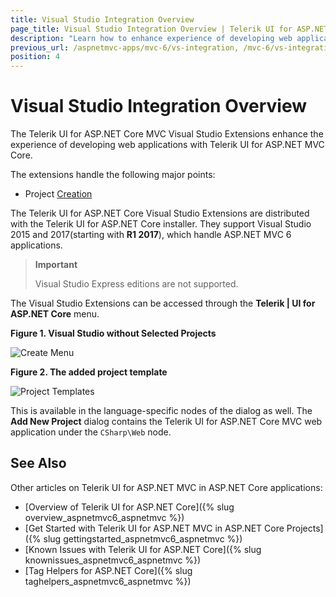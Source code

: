 ```yaml
---
title: Visual Studio Integration Overview
page_title: Visual Studio Integration Overview | Telerik UI for ASP.NET Core
description: "Learn how to enhance experience of developing web applications with ASP.NET Core (aka MVC 6 or ASP.NET Core MVC)"
previous_url: /aspnetmvc-apps/mvc-6/vs-integration, /mvc-6/vs-integration
position: 4
---
```


# Visual Studio Integration Overview

The Telerik UI for ASP.NET Core MVC Visual Studio Extensions enhance the experience of developing web applications with Telerik UI for ASP.NET MVC Core.

The extensions handle the following major points:

* Project [Creation](http://docs.telerik.com/aspnet-core/getting-started#configuration-Create)

The Telerik UI for ASP.NET Core Visual Studio Extensions are distributed with the Telerik UI for ASP.NET Core installer. They support Visual Studio 2015 and 2017(starting with __R1 2017__), which handle ASP.NET MVC 6 applications.

> **Important**
>
> Visual Studio Express editions are not supported.

The Visual Studio Extensions can be accessed through the **Telerik | UI for ASP.NET Core** menu.

**Figure 1. Visual Studio without Selected Projects**

![Create Menu](/images/vs-integration/create-project-core.png)

**Figure 2. The added project template**

![Project Templates](/images/vs-integration/project-template-core.png)

This is available in the language-specific nodes of the dialog as well. The **Add New Project** dialog contains the Telerik UI for ASP.NET Core MVC web application under the `CSharp\Web` node.

## See Also

Other articles on Telerik UI for ASP.NET MVC in ASP.NET Core applications:

* [Overview of Telerik UI for ASP.NET Core]({% slug overview_aspnetmvc6_aspnetmvc %})
* [Get Started with Telerik UI for ASP.NET MVC in ASP.NET Core Projects]({% slug gettingstarted_aspnetmvc6_aspnetmvc %})
* [Known Issues with Telerik UI for ASP.NET Core]({% slug knownissues_aspnetmvc6_aspnetmvc %})
* [Tag Helpers for ASP.NET Core]({% slug taghelpers_aspnetmvc6_aspnetmvc %})
